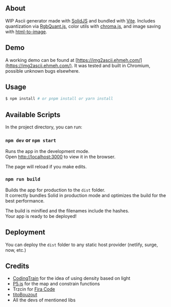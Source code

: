## About

WIP Ascii generator made with [SolidJS](https://solidjs.com/) and bundled with [Vite](https://vitejs.dev/). Includes quantization via [RgbQuant.js](https://github.com/leeoniya/RgbQuant.js/), color utils with [chroma.js](https://github.com/gka/chroma.js/), and image saving with [html-to-image](https://github.com/bubkoo/html-to-image).

## Demo

A working demo can be found at [https://img2ascii.ehmeh.com/](https://img2ascii.ehmeh.com/). It was tested and built in Chromium, possible unknown bugs elsewhere.

## Usage

```bash
$ npm install # or pnpm install or yarn install
```

## Available Scripts

In the project directory, you can run:

### `npm dev` or `npm start`

Runs the app in the development mode.<br>
Open [http://localhost:3000](http://localhost:3000) to view it in the browser.

The page will reload if you make edits.<br>

### `npm run build`

Builds the app for production to the `dist` folder.<br>
It correctly bundles Solid in production mode and optimizes the build for the best performance.

The build is minified and the filenames include the hashes.<br>
Your app is ready to be deployed!

## Deployment

You can deploy the `dist` folder to any static host provider (netlify, surge, now, etc.)

## Credits

- [CodingTrain](http//thecodingtrain.com/challenges/166-image-to-ascii) for the idea of using density based on light
- [P5.js](https://p5js.org/) for the map and constrain functions
- Trzcin for [Fira Code](https://github.com/Trzcin/Fira-Code-Nerd)
- [titoBouzout](https://github.com/titoBouzout)
- All the devs of mentioned libs
